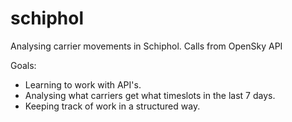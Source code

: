 # schiphol
Analysing carrier movements in Schiphol.
Calls from OpenSky API

Goals:
- Learning to work with API's.
- Analysing what carriers get what timeslots in the last 7 days.
- Keeping track of work in a structured way.
